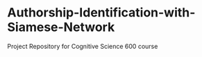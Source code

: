 # Authorship-Identification-with-Siamese-Network
Project Repository for Cognitive Science 600 course
